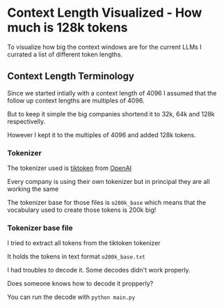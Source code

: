 # Context Length Visualized - How much is 128k tokens

To visualize how big the context windows are for the current LLMs I currated a list of different token lengths.

## Context Length Terminology

Since we started intially with a context length of 4096 I assumed that the follow up context lengths are multiples of 4096.

But to keep it simple the big companies shortend it to 32k, 64k and 128k respectivelly.

However I kept it to the multiples of 4096 and added 128k tokens.

### Tokenizer

The tokenizer used is [tiktoken](https://github.com/openai/tiktoken) from [OpenAI](https://platform.openai.com/tokenizer)

Every company is using their own tokenizer but in principal they are all working the same

The tokenizer base for those files is `o200k_base` which means that the vocabulary used to create those tokens is 200k big!

### Tokenizer base file

I tried to extract all tokens from the tiktoken tokenizer

It holds the tokens in text format `o200k_base.txt`

I had troubles to decode it. Some decodes didn't work properly.

Does someone knows how to decode it propperly?

You can run the decode with `python main.py`
